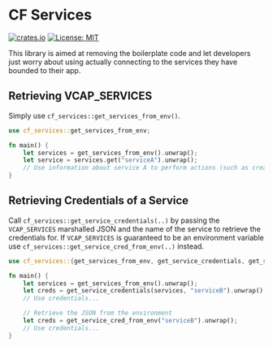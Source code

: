 # CF Services

[![crates.io](https://img.shields.io/crates/v/cf-services.svg)](https://crates.io/crates/cf-services)
[![License: MIT](https://img.shields.io/badge/License-MIT-yellow.svg)](https://opensource.org/licenses/MIT)

This library is aimed at removing the boilerplate code and let developers just worry about using actually connecting to
the services they have bounded to their app.

## Retrieving VCAP_SERVICES

Simply use `cf_services::get_services_from_env()`.

```rust
use cf_services::get_services_from_env;

fn main() {
    let services = get_services_from_env().unwrap();
    let service = services.get("serviceA").unwrap();
    // Use information about service A to perform actions (such as creating an OAuth2 Client)
}
```

## Retrieving Credentials of a Service

Call `cf_services::get_service_credentials(..)` by passing the `VCAP_SERVICES` marshalled JSON and the name of the
service to retrieve the credentials for. If `VCAP_SERVICES` is guaranteed to be an environment variable
use `cf_services::get_service_cred_from_env(..)`
instead.

```rust
use cf_services::{get_services_from_env, get_service_credentials, get_service_cred_from_env};

fn main() {
    let services = get_services_from_env().unwrap();
    let creds = get_service_credentials(services, "serviceB").unwrap();
    // Use credentials...

    // Retrieve the JSON from the environment
    let creds = get_service_cred_from_env("serviceB").unwrap();
    // Use credentials...
}
```